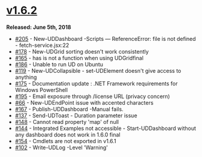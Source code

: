 # [v1.6.2](https://www.powershellgallery.com/packages/UniversalDashboard/1.6.2)

**Released: June 5th, 2018**

* [\#205](https://github.com/ironmansoftware/universal-dashboard/issues/205) - New-UDDashboard -Scripts — ReferenceError: file is not defined - fetch-service.jsx:22
* [\#178](https://github.com/ironmansoftware/universal-dashboard/issues/178) - New-UDGrid sorting doesn't work consistently
* [\#165](https://github.com/ironmansoftware/universal-dashboard/issues/165) - has is not a function when using UDGridfinal
* [\#186](https://github.com/ironmansoftware/universal-dashboard/issues/186) - Unable to run UD on Ubuntu
* [\#119](https://github.com/ironmansoftware/universal-dashboard/issues/119) - New-UDCollapsible - set-UDElement doesn't give access to anything
* [\#175](https://github.com/ironmansoftware/universal-dashboard/issues/175) - Documentation update : .NET Framework requirements for Windows PowerShell
* [\#195](https://github.com/ironmansoftware/universal-dashboard/issues/195) - Email exposure through /license URL (privacy concern)
* [\#66](https://github.com/ironmansoftware/universal-dashboard/issues/66) - New-UDEndPoint issue with accented characters 
* [\#167](https://github.com/ironmansoftware/universal-dashboard/issues/167) - Publish-UDDashboard -Manual fails.
* [\#137](https://github.com/ironmansoftware/universal-dashboard/issues/137) - Send-UDToast - Duration parameter issue
* [\#148](https://github.com/ironmansoftware/universal-dashboard/issues/148) - Cannot read property 'map' of null
* [\#144](https://github.com/ironmansoftware/universal-dashboard/issues/144) - Integrated Examples not accessible - Start-UDDashboard without any dashboard does not work in 1.6.0 final
* [\#154](https://github.com/ironmansoftware/universal-dashboard/issues/154) - Cmdlets are not exported in v1.6.1
* [\#102](https://github.com/ironmansoftware/universal-dashboard/issues/102) - Write-UDLog -Level 'Warning' 